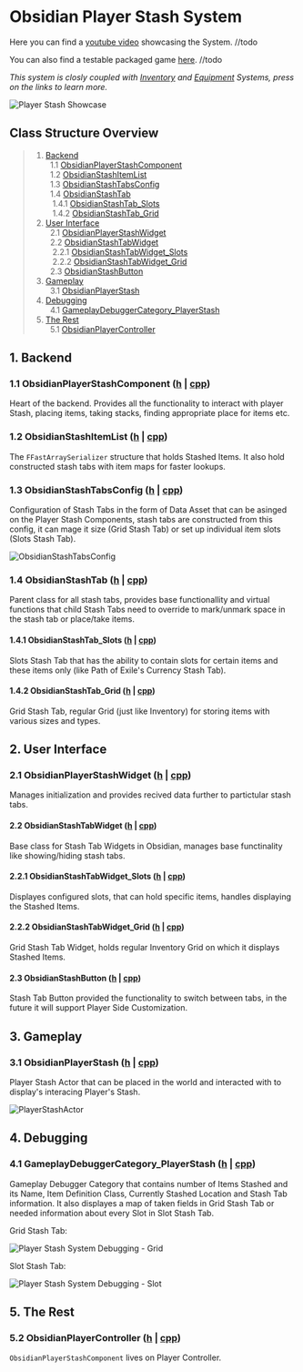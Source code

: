 # Obsidian Player Stash System

Here you can find a [youtube video]() showcasing the System. //todo

You can also find a testable packaged game [here](). //todo

*This system is closly coupled with [Inventory](https://github.com/intrxx/Obsidian/blob/main/Docs/InventoryItemsSystem.md) and [Equipment](https://github.com/intrxx/Obsidian/blob/main/Docs/EquipmentSystem.md) Systems, press on the links to learn more.*

![Player Stash Showcase](https://github.com/intrxx/Obsidian/blob/main/Docs/Images/PlayerStash/PlayerStashShowcase.jpg)

<a name="table-of-contents"></a>
## Class Structure Overview

> 1. [Backend](#1-backend) \
> &nbsp; 1.1 [ObsidianPlayerStashComponent](#11-obsidianplayerstashcomponent-h--cpp) \
> &nbsp; 1.2 [ObsidianStashItemList](#12-obsidianstashitemlist-h--cpp) \
> &nbsp; 1.3 [ObsidianStashTabsConfig](#13-obsidianstashtabsconfig-h--cpp) \
> &nbsp; 1.4 [ObsidianStashTab](#14-obsidianstashtab-h--cpp) \
> &nbsp;&nbsp; 1.4.1 [ObsidianStashTab_Slots](#141-obsidianstashtab_slots-h--cpp) \
> &nbsp;&nbsp; 1.4.2 [ObsidianStashTab_Grid](#142-obsidianstashtab_grid-h--cpp)
> 2. [User Interface](#2-user-interface) \
> &nbsp; 2.1 [ObsidianPlayerStashWidget](#21-obsidianPlayerstashwidget-h--cpp) \
> &nbsp; 2.2 [ObsidianStashTabWidget](#22-obsidianstashtabwidget-h--cpp) \
> &nbsp;&nbsp; 2.2.1 [ObsidianStashTabWidget_Slots](#221-obsidianstashtabwidget_slots-h--cpp) \
> &nbsp;&nbsp; 2.2.2 [ObsidianStashTabWidget_Grid](#222-obsidianstashtabwidget_grid-h--cpp) \
> &nbsp; 2.3 [ObsidianStashButton](#22-obsidianstashbutton-h--cpp) 
> 3. [Gameplay](#3-gameplay) \
> &nbsp; 3.1 [ObsidianPlayerStash](#31-obsidianplayerstash-h--cpp) 
> 4. [Debugging](#4-debugging) \
> &nbsp; 4.1 [GameplayDebuggerCategory_PlayerStash](#41-gameplaydebuggercategory_playerstash-h--cpp)
> 5. [The Rest](#5-the-rest) \
> &nbsp; 5.1 [ObsidianPlayerController](#52-obsidianplayercontroller-h--cpp)

## 1. Backend

### 1.1 ObsidianPlayerStashComponent ([h](https://github.com/intrxx/Obsidian/blob/main/Source/Obsidian/Public/InventoryItems/PlayerStash/ObsidianPlayerStashComponent.h) | [cpp](https://github.com/intrxx/Obsidian/blob/main/Source/Obsidian/Private/InventoryItems/PlayerStash/ObsidianPlayerStashComponent.cpp))

Heart of the backend. Provides all the functionality to interact with player Stash, placing items, taking stacks, finding appropriate place for items etc.

### 1.2 ObsidianStashItemList ([h](https://github.com/intrxx/Obsidian/blob/main/Source/Obsidian/Public/InventoryItems/PlayerStash/ObsidianStashItemList.h) | [cpp](https://github.com/intrxx/Obsidian/blob/main/Source/Obsidian/Private/InventoryItems/PlayerStash/ObsidianStashItemList.cpp))

The ```FFastArraySerializer``` structure that holds Stashed Items. It also hold constructed stash tabs with item maps for faster lookups.

### 1.3 ObsidianStashTabsConfig ([h](https://github.com/intrxx/Obsidian/blob/main/Source/Obsidian/Public/InventoryItems/PlayerStash/ObsidianStashTabsConfig.h) | [cpp](https://github.com/intrxx/Obsidian/blob/main/Source/Obsidian/Private/InventoryItems/PlayerStash/ObsidianStashTabsConfig.cpp))

Configuration of Stash Tabs in the form of Data Asset that can be asinged on the Player Stash Components, stash tabs are constructed from this config, it can mage it size (Grid Stash Tab) or set up individual item slots (Slots Stash Tab).

![ObsidianStashTabsConfig](https://github.com/intrxx/Obsidian/blob/main/Docs/Images/PlayerStash/stashtabconfig.jpg)

### 1.4 ObsidianStashTab ([h](https://github.com/intrxx/Obsidian/blob/main/Source/Obsidian/Public/InventoryItems/PlayerStash/ObsidianStashTab.h) | [cpp](https://github.com/intrxx/Obsidian/blob/main/Source/Obsidian/Private/InventoryItems/PlayerStash/ObsidianStashTab.cpp))

Parent class for all stash tabs, provides base functionallity and virtual functions that child Stash Tabs need to override to mark/unmark space in the stash tab or place/take items.

#### 1.4.1 ObsidianStashTab_Slots ([h](https://github.com/intrxx/Obsidian/blob/main/Source/Obsidian/Public/InventoryItems/PlayerStash/Tabs/ObsidianStashTab_Slots.h) | [cpp](https://github.com/intrxx/Obsidian/blob/main/Source/Obsidian/Private/InventoryItems/PlayerStash/Tabs/ObsidianStashTab_Slots.cpp))

Slots Stash Tab that has the ability to contain slots for certain items and these items only (like Path of Exile's Currency Stash Tab).

#### 1.4.2 ObsidianStashTab_Grid ([h](https://github.com/intrxx/Obsidian/blob/main/Source/Obsidian/Public/InventoryItems/PlayerStash/Tabs/ObsidianStashTab_Grid.h) | [cpp](https://github.com/intrxx/Obsidian/blob/main/Source/Obsidian/Private/InventoryItems/PlayerStash/Tabs/ObsidianStashTab_Grid.cpp))

Grid Stash Tab, regular Grid (just like Inventory) for storing items with various sizes and types.

## 2. User Interface

### 2.1 ObsidianPlayerStashWidget ([h](https://github.com/intrxx/Obsidian/blob/main/Source/Obsidian/Public/UI/Inventory/ObsidianPlayerStashWidget.h) | [cpp](https://github.com/intrxx/Obsidian/blob/main/Source/Obsidian/Private/UI/Inventory/ObsidianPlayerStashWidget.cpp))

Manages initialization and provides recived data further to partictular stash tabs.

#### 2.2 ObsidianStashTabWidget ([h](https://github.com/intrxx/Obsidian/blob/main/Source/Obsidian/Public/UI/Inventory/Stash/ObsidianStashTabWidget.h) | [cpp](https://github.com/intrxx/Obsidian/blob/main/Source/Obsidian/Private/UI/Inventory/Stash/ObsidianStashTabWidget.cpp))

Base class for Stash Tab Widgets in Obsidian, manages base functinality like showing/hiding stash tabs.

#### 2.2.1 ObsidianStashTabWidget_Slots ([h](https://github.com/intrxx/Obsidian/blob/main/Source/Obsidian/Public/UI/Inventory/Stash/ObsidianStashTabWidget_Slots.h) | [cpp](https://github.com/intrxx/Obsidian/blob/main/Source/Obsidian/Private/UI/Inventory/Stash/ObsidianStashTabWidget_Slots.cpp))

Displayes configured slots, that can hold specific items, handles displaying the Stashed Items.

#### 2.2.2 ObsidianStashTabWidget_Grid ([h](https://github.com/intrxx/Obsidian/blob/main/Source/Obsidian/Public/UI/Inventory/Stash/ObsidianStashTabWidget_Grid.h) | [cpp](https://github.com/intrxx/Obsidian/blob/main/Source/Obsidian/Private/UI/Inventory/Stash/ObsidianStashTabWidget_Grid.cpp))

Grid Stash Tab Widget, holds regular Inventory Grid on which it displays Stashed Items.

#### 2.3 ObsidianStashButton ([h](https://github.com/intrxx/Obsidian/blob/main/Source/Obsidian/Public/UI/Inventory/Stash/ObsidianStashButton.h) | [cpp](https://github.com/intrxx/Obsidian/blob/main/Source/Obsidian/Private/UI/Inventory/Stash/ObsidianStashButton.cpp))

Stash Tab Button provided the functionality to switch between tabs, in the future it will support Player Side Customization.

## 3. Gameplay

### 3.1 ObsidianPlayerStash ([h](https://github.com/intrxx/Obsidian/blob/main/Source/Obsidian/Public/InventoryItems/PlayerStash/ObsidianPlayerStash.h) | [cpp](https://github.com/intrxx/Obsidian/blob/main/Source/Obsidian/Private/InventoryItems/PlayerStash/ObsidianPlayerStash.cpp))

Player Stash Actor that can be placed in the world and interacted with to display's interacing Player's Stash.

![PlayerStashActor](https://github.com/intrxx/Obsidian/blob/main/Docs/Images/PlayerStash/stashactor.jpg)

## 4. Debugging

### 4.1 GameplayDebuggerCategory_PlayerStash ([h](https://github.com/intrxx/Obsidian/blob/main/Source/Obsidian/Public/InventoryItems/Debugging/GameplayDebuggerCategory_PlayerStash.h) | [cpp](https://github.com/intrxx/Obsidian/blob/main/Source/Obsidian/Private/InventoryItems/Debugging/GameplayDebuggerCategory_PlayerStash.cpp))

Gameplay Debugger Category that contains number of Items Stashed and its Name, Item Definition Class, Currently
Stashed Location and Stash Tab information. It also displayes a map of taken fields in Grid Stash Tab or needed information about every Slot in Slot Stash Tab.

Grid Stash Tab:

![Player Stash System Debugging - Grid](https://github.com/intrxx/Obsidian/blob/main/Docs/Images/PlayerStash/gridstashdebbuger.jpg)

Slot Stash Tab:

![Player Stash System Debugging - Slot](https://github.com/intrxx/Obsidian/blob/main/Docs/Images/PlayerStash/slotstashdebugger.jpg)

## 5. The Rest

### 5.2 ObsidianPlayerController ([h](https://github.com/intrxx/Obsidian/blob/main/Source/Obsidian/Public/Characters/Player/ObsidianPlayerController.h) | [cpp](https://github.com/intrxx/Obsidian/blob/main/Source/Obsidian/Private/Characters/Player/ObsidianPlayerController.cpp))

```ObsidianPlayerStashComponent``` lives on Player Controller.
